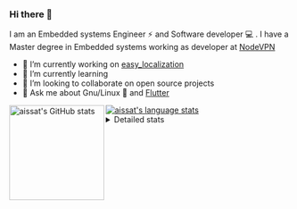 ### Hi there 👋

I am an Embedded systems Engineer ⚡️ and Software developer 💻 . I have a Master degree in Embedded systems working as developer at [NodeVPN](https://nodevpn.io/) 

- 🔭 I’m currently working on [easy_localization](https://pub.dev/packages/easy_localization)
- 🌱 I’m currently learning 
- 👯 I’m looking to collaborate on open source projects
- 💬 Ask me about  Gnu/Linux 🐧 and [Flutter](https://flutter.dev) 

<a href="https://profile-summary-for-github.com/user/aissat">
  <img align="left" height="170px" src="https://github-readme-stats.vercel.app/api?username=aissat&show_icons=true&line_height=27&count_private=true&include_all_commits=true" alt="aissat's GitHub stats"/>
  <img src="https://github-readme-stats.vercel.app/api/top-langs/?username=aissat&hide_langs_below=5&layout=compact" alt="aissat's language stats"/>
</a>

<details>
<summary>Detailed stats</summary>
 

### 🧐 Waka Stats

<!--START_SECTION:waka-->
```text
Dart         56 hrs 29 mins  ████████████████████████▒   96.81 % 
JSON         53 mins         ▒░░░░░░░░░░░░░░░░░░░░░░░░   01.53 % 
YAML         30 mins         ▒░░░░░░░░░░░░░░░░░░░░░░░░   00.88 % 
Other        27 mins         ▒░░░░░░░░░░░░░░░░░░░░░░░░   00.79 % 
Git Config   0 secs          ░░░░░░░░░░░░░░░░░░░░░░░░░   00.00 % 
```
<!--END_SECTION:waka-->

<!--START_SECTION:activity-->
<!--END_SECTION:activity-->

</details>
